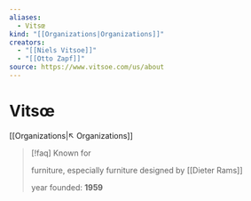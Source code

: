 ```yaml
---
aliases:
  - Vitsœ
kind: "[[Organizations|Organizations]]"
creators:
  - "[[Niels Vitsoe]]"
  - "[[Otto Zapf]]"
source: https://www.vitsoe.com/us/about
---
```

# Vitsœ
[[Organizations|↖ Organizations]]

> [!faq] Known for
>
> furniture, especially furniture designed by [[Dieter Rams]]
>
>  year founded: **1959**
